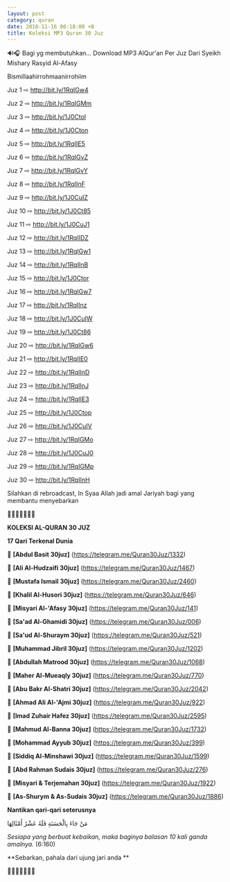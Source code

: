 ```yaml
---
layout: post
category: quran
date: 2018-11-16 06:18:00 +8
title: Koleksi MP3 Quran 30 Juz
---
```


🔊🎧 Bagi yg membutuhkan... 
Download MP3 AlQur'an Per Juz Dari Syeikh Mishary Rasyid Al-Afasy

Bismillaahirrohmaanirrohiim
 
Juz 1 ⇨ <http://bit.ly/1RqIGw4>

Juz 2 ⇨ <http://bit.ly/1RqIGMm>

Juz 3 ⇨ <http://bit.ly/1J0Ctol>

Juz 4 ⇨ <http://bit.ly/1J0Cton>

Juz 5 ⇨ <http://bit.ly/1RqIIE5>

Juz 6 ⇨ <http://bit.ly/1RqIGvZ>

Juz 7 ⇨ <http://bit.ly/1RqIGvY>

Juz 8 ⇨ <http://bit.ly/1RqIInF>

Juz 9 ⇨ <http://bit.ly/1J0CuIZ>

Juz 10 ⇨ <http://bit.ly/1J0Ct85>

Juz 11 ⇨ <http://bit.ly/1J0CuJ1>

Juz 12 ⇨ <http://bit.ly/1RqIIDZ>

Juz 13 ⇨ <http://bit.ly/1RqIGw1>

Juz 14 ⇨ <http://bit.ly/1RqIInB>

Juz 15 ⇨ <http://bit.ly/1J0Ctor>

Juz 16 ⇨ <http://bit.ly/1RqIGw7>

Juz 17 ⇨ <http://bit.ly/1RqIInz>

Juz 18 ⇨ <http://bit.ly/1J0CuIW>

Juz 19 ⇨ <http://bit.ly/1J0Ct86>

Juz 20 ⇨ <http://bit.ly/1RqIGw6>

Juz 21 ⇨ <http://bit.ly/1RqIIE0>

Juz 22 ⇨ <http://bit.ly/1RqIInD>

Juz 23 ⇨ <http://bit.ly/1RqIInJ>

Juz 24 ⇨ <http://bit.ly/1RqIIE3>

Juz 25 ⇨ <http://bit.ly/1J0Ctop>

Juz 26 ⇨ <http://bit.ly/1J0CuIV>

Juz 27 ⇨ <http://bit.ly/1RqIGMo>

Juz 28 ⇨ <http://bit.ly/1J0CuJ0>

Juz 29 ⇨ <http://bit.ly/1RqIGMp>

Juz 30 ⇨ <http://bit.ly/1RqIInH>

Silahkan di rebroadcast, 
In Syaa Allah jadi amal Jariyah bagi yang membantu menyebarkan

🔸🔶🔸🔶🔸🔶🔸

**KOLEKSI AL-QURAN 30 JUZ**

**17 Qari Terkenal Dunia**

📖 **[Abdul Basit 30juz]**
(<https://telegram.me/Quran30Juz/1332>)

📖 **[Ali Al-Hudzaifi 30juz]**
(<https://telegram.me/Quran30Juz/1467>)

📖 **[Mustafa Ismail 30juz]**
(<https://telegram.me/Quran30Juz/2460>)

📖 **[Khalil Al-Husori 30juz]**
(<https://telegram.me/Quran30Juz/646>)

📖 **[Misyari Al-'Afasy 30juz]**
(<https://telegram.me/Quran30Juz/141>)

📖 **[Sa'ad Al-Ghamidi 30juz]**
(<https://telegram.me/Quran30Juz/006>)

📖 **[Sa'ud Al-Shuraym 30juz]**
(<https://telegram.me/Quran30Juz/521>)

📖 **[Muhammad Jibril 30juz]**
(<https://telegram.me/Quran30Juz/1202>)

📖 **[Abdullah Matrood 30juz]**
(<https://telegram.me/Quran30Juz/1068>)

📖 **[Maher Al-Mueaqly 30juz]**
(<https://telegram.me/Quran30Juz/770>)

📖 **[Abu Bakr Al-Shatri 30juz]**
(<https://telegram.me/Quran30Juz/2042>)

📖 **[Ahmad Ali Al-'Ajmi 30juz]**
(<https://telegram.me/Quran30Juz/922>)

📖 **[Imad Zuhair Hafez 30juz]**
(<https://telegram.me/Quran30Juz/2595>)

📖 **[Mahmud Al-Banna 30juz]**
(<https://telegram.me/Quran30Juz/1732>)

📖 **[Mohammad Ayyub 30juz]**
(<https://telegram.me/Quran30Juz/399>)

📖 **[Siddiq Al-Minshawi 30juz]**
(<https://telegram.me/Quran30Juz/1599>)

📖 **[Abd Rahman Sudais 30juz]**
(<https://telegram.me/Quran30Juz/276>)

📖 **[Misyari & Terjemahan 30juz]**
(<https://telegram.me/Quran30Juz/1922>)

📖 **[As-Shurym & As-Sudais 30juz]**
(<https://telegram.me/Quran30Juz/1886>)

**Nantikan qari-qari seterusnya**

مَنْ جَاءَ بِالْحَسَنَةِ فَلَهُ عَشْرُ أَمْثَالِهَا

_Sesiapa yang berbuat kebaikan, maka baginya balasan 10 kali ganda amalnya._ (6:160)


**Sebarkan, pahala dari ujung jari anda **

🔸🔶🔸🔶🔸🔶🔸